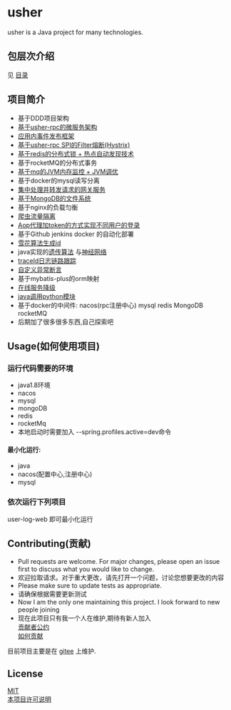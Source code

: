 # usher

usher is a Java project for many technologies.

## 包层次介绍
见 [目录](%E7%9B%AE%E5%BD%95.md)

## 项目简介

* 基于DDD项目架构
* [基于usher-rpc的微服务架构](usher-common/usher-common-rpc)
* [应用内事件发布框架](usher-common/usher-common-event-bus)
* [基于usher-rpc SPI的Filter熔断(Hystrix)](usher-service/usher-service-gateway/src/main/java/top/uhyils/usher/filter/HystrixFilter.java)
* [基于redis的分布式锁 + 热点自动发现技术](usher-common/usher-common-hot-spot)
* 基于rocketMQ的分布式事务
* [基于mq的JVM内存监控 + JVM调优](usher-common/usher-common-hot-spot)
* 基于docker的mysql读写分离
* [集中处理并转发请求的网关服务](usher-service/usher-service-gateway)
* [基于MongoDB的文件系统](usher-service/usher-service-mongo)
* 基于nginx的负载匀衡
* [爬虫流量隔离](usher-service/usher-service-gateway/src/main/java/top/uhyils/usher/aop/IpSpiderTableAspect.java)
* [Aop代理加token的方式实现不同用户的登录](usher-common/usher-common-service/src/main/java/top/uhyils/usher/aop/TokenInjectAop.java)
* 基于Github jenkins docker 的自动化部署
* [雪花算法生成id](usher-common/usher-common-base/src/main/java/top/uhyils/usher/util/IdUtil.java)
* java实现的[遗传算法](usher-service/usher-service-algorithm/src/main/java/top/uhyils/usher/util/genetic)
  与[神经网络](usher-service/usher-service-algorithm/src/main/java/top/uhyils/usher/util/network)
* [traceId日志链路跟踪](usher-common/usher-common-log)
* [自定义异常断言](usher-common/usher-common-base/src/main/java/top/uhyils/usher/util/Asserts.java)
* 基于mybatis-plus的orm映射
* [在线服务降级](usher-common/usher-common-service/src/main/java/top/uhyils/usher/aop/ServiceTemporarilyDisabledAop.java)
* [java调用python模块](usher-common/usher-common-base/src/main/java/top/uhyils/usher/util/PythonCellUtil.java)
* 基于docker的中间件: nacos(rpc注册中心) mysql redis MongoDB rocketMQ
* 后期加了很多很多东西,自己探索吧

## Usage(如何使用项目)

### 运行代码需要的环境
* java1.8环境
* nacos
* mysql
* mongoDB
* redis
* rocketMq
* 本地启动时需要加入 --spring.profiles.active=dev命令

#### 最小化运行:

* java
* nacos(配置中心,注册中心)
* mysql

### 依次运行下列项目
user-log-web 即可最小化运行

## Contributing(贡献)
* Pull requests are welcome. For major changes, please open an issue first to discuss what you would like to change.  
* 欢迎拉取请求。对于重大更改，请先打开一个问题，讨论您想要更改的内容  
* Please make sure to update tests as appropriate.  
* 请确保根据需要更新测试  
* Now I am the only one maintaining this project. I look forward to new people joining  
* 现在此项目只有我一个人在维护,期待有新人加入  
[贡献者公约](code_of_conduct.md)  
[如何贡献](CONTRIBUTING-template.md)

目前项目主要是在 [gitee](https://gitee.com/opentech_usher/usher) 上维护.

## License
[MIT](https://choosealicense.com/licenses/mit/)  
[本项目许可说明](LICENSE)
